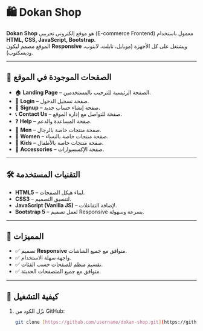 # 🛍️ Dokan Shop

**Dokan Shop** هو موقع إلكتروني تجريبي (E-commerce Frontend) معمول باستخدام **HTML, CSS, JavaScript, Bootstrap**.  
الموقع مصمم ليكون **Responsive** ويشتغل على كل الأجهزة (موبايل، تابلت، لابتوب، وديسكتوب).

---

## 📑 الصفحات الموجودة في الموقع

- 🏠 **Landing Page** – الصفحة الرئيسية للترحيب بالمستخدمين.
- 🔑 **Login** – صفحة تسجيل الدخول.
- 📝 **Signup** – صفحة إنشاء حساب جديد.
- 📞 **Contact Us** – صفحة للتواصل مع إدارة الموقع.
- ❓ **Help** – صفحة المساعدة والدعم.
- 👕 **Men** – صفحة منتجات خاصة بالرجال.
- 👗 **Women** – صفحة منتجات خاصة بالنساء.
- 🧒 **Kids** – صفحة منتجات خاصة بالأطفال.
- 🎒 **Accessories** – صفحة الإكسسوارات.

---

## 🛠️ التقنيات المستخدمة

- **HTML5** – لبناء هيكل الصفحات.
- **CSS3** – لتنسيق التصميم.
- **JavaScript (Vanilla JS)** – لإضافة التفاعلات.
- **Bootstrap 5** – لعمل تصميم Responsive بسرعة وسهولة.

---

## 📱 المميزات

- ✅ تصميم **Responsive** متوافق مع جميع الشاشات.
- ✅ واجهة سهلة الاستخدام.
- ✅ تقسيم منظم للصفحات حسب الفئات.
- ✅ متوافق مع جميع المتصفحات الحديثة.

---

## 🚀 كيفية التشغيل

1. نزّل الكود من GitHub:
   ```bash
   git clone [https://github.com/username/dokan-shop.git](https://github.com/Mahmoud-Nasser1/Dokan-Shop.git)
